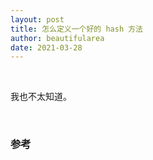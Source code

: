 ```yaml
---
layout: post
title: 怎么定义一个好的 hash 方法
author: beautifularea
date: 2021-03-28
---
```


<br>

我也不太知道。

<br>

### 参考
